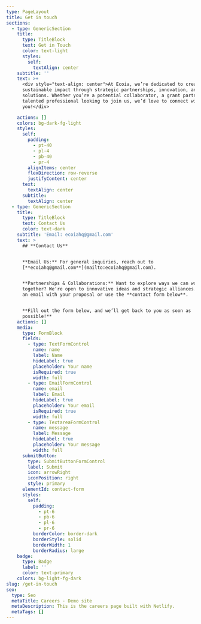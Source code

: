```yaml
---
type: PageLayout
title: Get in touch
sections:
  - type: GenericSection
    title:
      type: TitleBlock
      text: Get in Touch
      color: text-light
      styles:
        self:
          textAlign: center
    subtitle: ''
    text: >+
      <div style="text-align: center">At Ecoia, we’re dedicated to creating
      sustainable impact through strategic partnerships, innovation, and funding
      solutions. Whether you’re a potential collaborator, a grant partner, or a
      talented professional looking to join us, we’d love to connect with
      you!</div>

    actions: []
    colors: bg-dark-fg-light
    styles:
      self:
        padding:
          - pt-40
          - pl-4
          - pb-40
          - pr-4
        alignItems: center
        flexDirection: row-reverse
        justifyContent: center
      text:
        textAlign: center
      subtitle:
        textAlign: center
  - type: GenericSection
    title:
      type: TitleBlock
      text: Contact Us
      color: text-dark
    subtitle: 'Email: ecoiahq@gmail.com'
    text: >
      ## **Contact Us**


      **Email Us:** For general inquiries, reach out to
      [**ecoiahq@gmail.com**](mailto:ecoiahq@gmail.com).


      **Partnerships & Collaborations:** Want to explore ways we can work
      together? We’re open to innovative ideas and strategic alliances. Drop us
      an email with your proposal or use the **contact form below**.


      **Fill out the form below, and we’ll get back to you as soon as
      possible!**
    actions: []
    media:
      type: FormBlock
      fields:
        - type: TextFormControl
          name: name
          label: Name
          hideLabel: true
          placeholder: Your name
          isRequired: true
          width: full
        - type: EmailFormControl
          name: email
          label: Email
          hideLabel: true
          placeholder: Your email
          isRequired: true
          width: full
        - type: TextareaFormControl
          name: message
          label: Message
          hideLabel: true
          placeholder: Your message
          width: full
      submitButton:
        type: SubmitButtonFormControl
        label: Submit
        icon: arrowRight
        iconPosition: right
        style: primary
      elementId: contact-form
      styles:
        self:
          padding:
            - pt-6
            - pb-6
            - pl-6
            - pr-6
          borderColor: border-dark
          borderStyle: solid
          borderWidth: 1
          borderRadius: large
    badge:
      type: Badge
      label: ''
      color: text-primary
    colors: bg-light-fg-dark
slug: /get-in-touch
seo:
  type: Seo
  metaTitle: Careers - Demo site
  metaDescription: This is the careers page built with Netlify.
  metaTags: []
---
```

